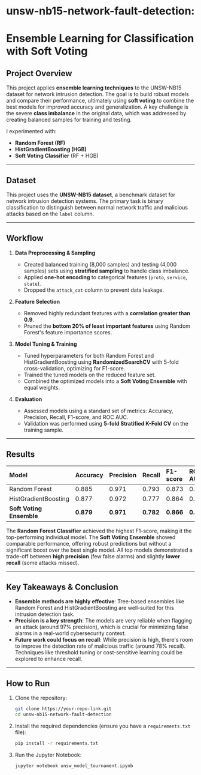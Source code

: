 # unsw-nb15-network-fault-detection:

# Ensemble Learning for Classification with Soft Voting

## Project Overview

This project applies **ensemble learning techniques** to the UNSW-NB15 dataset for network intrusion detection. The goal is to build robust models and compare their performance, ultimately using **soft voting** to combine the best models for improved accuracy and generalization. A key challenge is the severe **class imbalance** in the original data, which was addressed by creating balanced samples for training and testing.

I experimented with:

  - **Random Forest (RF)**
  - **HistGradientBoosting (HGB)**
  - **Soft Voting Classifier** (RF + HGB)

-----

## Dataset

This project uses the **UNSW-NB15 dataset**, a benchmark dataset for network intrusion detection systems. The primary task is binary classification to distinguish between normal network traffic and malicious attacks based on the `label` column.

-----

## Workflow

1.  **Data Preprocessing & Sampling**

      * Created balanced training (8,000 samples) and testing (4,000 samples) sets using **stratified sampling** to handle class imbalance.
      * Applied **one-hot encoding** to categorical features (`proto`, `service`, `state`).
      * Dropped the `attack_cat` column to prevent data leakage.

2.  **Feature Selection**

      * Removed highly redundant features with a **correlation greater than 0.9**.
      * Pruned the **bottom 20% of least important features** using Random Forest's feature importance scores.

3.  **Model Tuning & Training**

      * Tuned hyperparameters for both Random Forest and HistGradientBoosting using **RandomizedSearchCV** with 5-fold cross-validation, optimizing for F1-score.
      * Trained the tuned models on the reduced feature set.
      * Combined the optimized models into a **Soft Voting Ensemble** with equal weights.

4.  **Evaluation**

      * Assessed models using a standard set of metrics: Accuracy, Precision, Recall, F1-score, and ROC AUC.
      * Validation was performed using **5-fold Stratified K-Fold CV** on the training sample.

-----

## Results

| Model | Accuracy | Precision | Recall | F1-score | ROC AUC |
| :--- | :--- | :--- | :--- | :--- | :--- |
| Random Forest | 0.885 | 0.971 | 0.793 | 0.873 | 0.979 |
| HistGradientBoosting | 0.877 | 0.972 | 0.777 | 0.864 | 0.980 |
| **Soft Voting Ensemble**| **0.879** | **0.971** | **0.782** | **0.866** | **0.980** |


 The **Random Forest Classifier** achieved the highest F1-score, making it the top-performing individual model. The **Soft Voting Ensemble** showed comparable performance, offering robust predictions but without a significant boost over the best single model. All top models demonstrated a trade-off between **high precision** (few false alarms) and slightly **lower recall** (some attacks missed).

-----

## Key Takeaways & Conclusion

  * **Ensemble methods are highly effective**: Tree-based ensembles like Random Forest and HistGradientBoosting are well-suited for this intrusion detection task.
  * **Precision is a key strength**: The models are very reliable when flagging an attack (around 97% precision), which is crucial for minimizing false alarms in a real-world cybersecurity context.
  * **Future work could focus on recall**: While precision is high, there's room to improve the detection rate of malicious traffic (around 78% recall). Techniques like threshold tuning or cost-sensitive learning could be explored to enhance recall.

-----

## How to Run

1.  Clone the repository:
    ```bash
    git clone https://your-repo-link.git
    cd unsw-nb15-network-fault-detection
    ```
2.  Install the required dependencies (ensure you have a `requirements.txt` file):
    ```bash
    pip install -r requirements.txt
    ```
3.  Run the Jupyter Notebook:
    ```bash
    jupyter notebook unsw_model_tournament.ipynb
    ```
